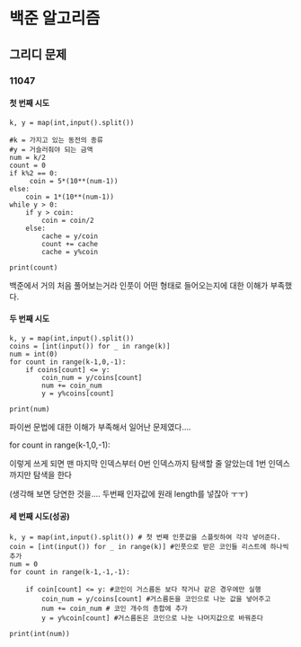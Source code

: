 # 백준 알고리즘

## 그리디 문제

### 11047

#### 첫 번째 시도
```
k, y = map(int,input().split())

#k = 가지고 있는 동전의 종류
#y = 거슬러줘야 되는 금액
num = k/2
count = 0
if k%2 == 0:
     coin = 5*(10**(num-1))
else:
    coin = 1*(10**(num-1))
while y > 0:
    if y > coin:
        coin = coin/2
    else:
        cache = y/coin
        count += cache
        cache = y%coin

print(count)
```
백준에서 거의 처음 풀어보는거라 인풋이 어떤 형태로 들어오는지에 대한 이해가 부족했다.



#### 두 번째 시도
```
k, y = map(int,input().split())
coins = [int(input()) for _ in range(k)]
num = int(0)
for count in range(k-1,0,-1):
    if coins[count] <= y:
        coin_num = y/coins[count]
        num += coin_num
        y = y%coins[count]

print(num)
```
파이썬 문법에 대한 이해가 부족해서 일어난 문제였다....

for count in range(k-1,0,-1):

이렇게 쓰게 되면 맨 마지막 인덱스부터 0번 인덱스까지 탐색할 줄 알았는데 1번 인덱스까지만 탐색을 한다

(생각해 보면 당연한 것을.... 두번째 인자값에 원래 length를 넣잖아 ㅜㅜ)



#### 세 번째 시도(성공)

```
k, y = map(int,input().split()) # 첫 번째 인풋값을 스플릿하여 각각 넣어준다.
coin = [int(input()) for _ in range(k)] #인풋으로 받은 코인들 리스트에 하나씩 추가
num = 0
for count in range(k-1,-1,-1):

    if coin[count] <= y: #코인이 거스름돈 보다 작거나 같은 경우에만 실행
        coin_num = y/coins[count] #거스름돈을 코인으로 나눈 값을 넣어주고
        num += coin_num # 코인 개수의 총합에 추가
        y = y%coin[count] #거스름돈은 코인으로 나눈 나머지값으로 바꿔준다

print(int(num))
```
